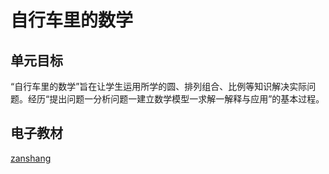# 自行车里的数学

## 单元目标

“自行车里的数学”旨在让学生运用所学的圆、排列组合、比例等知识解决实际问题。经历“提出问题一分析问题一建立数学模型一求解一解释与应用”的基本过程。

## 电子教材

<Epep grade="xxsx6b" :pep="1221001602141" :pages="65" :paged="66" ></Epep>

[zanshang](../res/zanshang.md ':include')